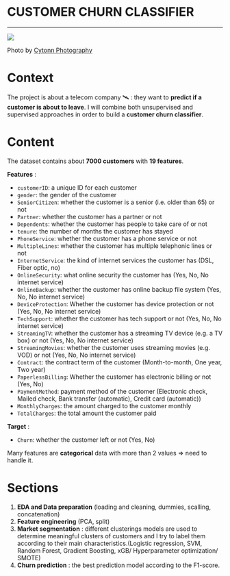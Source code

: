 # CUSTOMER CHURN CLASSIFIER

---

![](https://images.unsplash.com/photo-1521791136064-7986c2920216?ixlib=rb-1.2.1&ixid=eyJhcHBfaWQiOjEyMDd9&auto=format&fit=crop&w=1050&q=80)

Photo by [Cytonn Photography](https://unsplash.com/@cytonn_photography)

# Context 

The project is about a telecom company 🛰 : they want to **predict if a customer is about to leave**. I will combine both unsupervised and supervised approaches in order to build a **customer churn classifier**.

# Content

The dataset contains about **7000 customers** with **19 features**.

**Features** :
- `customerID`: a unique ID for each customer
- `gender`: the gender of the customer
- `SeniorCitizen`: whether the customer is a senior (i.e. older than 65) or not
- `Partner`: whether the customer has a partner or not
- `Dependents`: whether the customer has people to take care of or not
- `tenure`: the number of months the customer has stayed
- `PhoneService`: whether the customer has a phone service or not
- `MultipleLines`: whether the customer has multiple telephonic lines or not
- `InternetService`: the kind of internet services the customer has (DSL, Fiber optic, no)
- `OnlineSecurity`: what online security the customer has (Yes, No, No internet service)
- `OnlineBackup`: whether the customer has online backup file system (Yes, No, No internet service)
- `DeviceProtection`: Whether the customer has device protection or not (Yes, No, No internet service)
- `TechSupport`: whether the customer has tech support or not (Yes, No, No internet service)
- `StreamingTV`: whether the customer has a streaming TV device (e.g. a TV box) or not (Yes, No, No internet service)
- `StreamingMovies`: whether the customer uses streaming movies (e.g. VOD) or not (Yes, No, No internet service)
- `Contract`: the contract term of the customer (Month-to-month, One year, Two year)
- `PaperlessBilling`: Whether the customer has electronic billing or not (Yes, No)
- `PaymentMethod`: payment method of the customer (Electronic check, Mailed check, Bank transfer (automatic), Credit card (automatic))
- `MonthlyCharges`: the amount charged to the customer monthly
- `TotalCharges`: the total amount the customer paid

**Target** :
- `Churn`: whether the customer left or not (Yes, No)

Many features are **categorical** data with more than 2 values => need to handle it.

# Sections

1. **EDA and Data preparation** (loading and cleaning, dummies, scalling, concatenation)
2. **Feature engineering** (PCA, split)
3. **Market segmentation** : different clusterings models are used to determine meaningful clusters of customers and I try to label them according to their main characteristics.(Logistic regression, SVM, Random Forest, Gradient Boosting, xGB/ Hyperparameter optimization/ SMOTE)
4. **Churn prediction** : the best prediction model according to the F1-score.